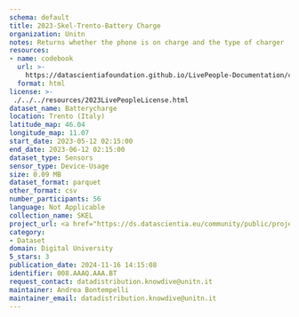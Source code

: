 ```yaml
---
schema: default
title: 2023-Skel-Trento-Battery Charge
organization: Unitn
notes: Returns whether the phone is on charge and the type of charger
resources:
- name: codebook
  url: >-
    https://datascientiafoundation.github.io/LivePeople-Documentation/codebooks/2023_SKEL_Trento_batterycharge.html
  format: html
license: >-
 ./../../resources/2023LivePeopleLicense.html
dataset_name: Batterycharge
location: Trento (Italy)
latitude_map: 46.04
longitude_map: 11.07
start_date: 2023-05-12 02:15:00
end_date: 2023-06-12 02:15:00
dataset_type: Sensors
sensor_type: Device-Usage
size: 0.09 MB
dataset_format: parquet
other_format: csv
number_participants: 56
language: Not Applicable
collection_name: SKEL
project_url: <a href="https://ds.datascientia.eu/community/public/projects/">Datascientia community project</a>
category:
- Dataset
domain: Digital University
5_stars: 3
publication_date: 2024-11-16 14:15:08
identifier: 008.AAAQ.AAA.BT
request_contact: datadistribution.knowdive@unitn.it
maintainer: Andrea Bontempelli
maintainer_email: datadistribution.knowdive@unitn.it
---
```



